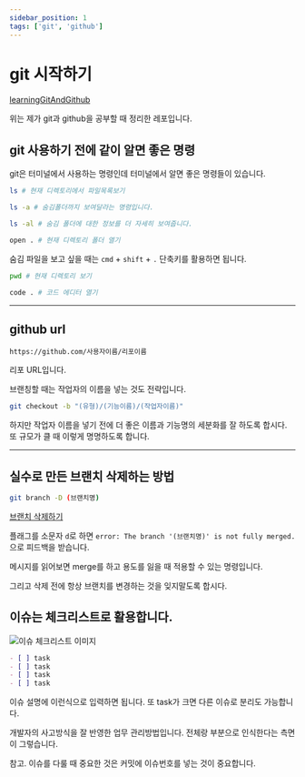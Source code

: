 ```yaml
---
sidebar_position: 1
tags: ['git', 'github']
---
```


# git 시작하기

[learningGitAndGithub](https://github.com/arch-spatula/learningGitAndGithub)

위는 제가 git과 github을 공부할 때 정리한 레포입니다.

## git 사용하기 전에 같이 알면 좋은 명령

git은 터미널에서 사용하는 명령인데 터미널에서 알면 좋은 명령들이 있습니다.

```sh
ls # 현재 디렉토리에서 파일목록보기
```

```sh
ls -a # 숨김폴더까지 보여달라는 명령입니다.
```

```sh
ls -al # 숨김 폴더에 대한 정보를 더 자세히 보여줍니다.
```

```sh
open . # 현재 디렉토리 폴더 열기
```

숨김 파일을 보고 싶을 때는 `cmd` + `shift` + `.` 단축키를 활용하면 됩니다.

```sh
pwd # 현재 디렉토리 보기
```

```sh
code . # 코드 에디터 열기
```

<!-- ## 실수로 add로 올리면 내리는 방법

```sh
git rm --cached (파일이름) # 실수로 add로 올리면 내리는 방법입니다.
```

옛날에는 `git add .` 로 명령하는 게 습관이었습니다. 지금은 VScode가 제공하는 git을 잘 활용합니다. -->

---

## github url

```
https://github.com/사용자이름/리포이름
```

리포 URL입니다.

브랜칭할 때는 작업자의 이름을 넣는 것도 전략입니다.

```sh
git checkout -b "(유형)/(기능이름)/(작업자이름)"
```

하지만 작업자 이름을 넣기 전에 더 좋은 이름과 기능명의 세분화를 잘 하도록 합시다. 또 규모가 클 때 이렇게 명명하도록 합니다.

---

<!--
옛날에는 push랑 merge랑 헷갈렸습니다. push는 원격 리포에 로컬리포를 밀어서 반영시키는 것이고 merge는 브랜치를 합치는 것인데 이게 헷갈렸습니다.

```
├── Main
│   ├── dev
│   │   ├── 팀원1
│   │   ├── 팀원2
│   │   ├── 팀원3
│   │   └── 팀원4
│   ├── dev
├── Main
```

제가 갖고 있던 의도였습니다.

```
├── Main
│   ├── dev
├── Main
```

실제로 제가 실행한 명령입니다. -->

## 실수로 만든 브랜치 삭제하는 방법

```sh
git branch -D (브랜치명)
```

[브랜치 삭제하기](https://backlog.com/git-tutorial/kr/stepup/stepup2_5.html)

플래그를 소문자 `d`로 하면 `error: The branch '(브랜치명)' is not fully merged.`으로 피드백을 받습니다.

메시지를 읽어보면 merge를 하고 용도를 잃을 때 적용할 수 있는 명령입니다.

그리고 삭제 전에 항상 브랜치를 변경하는 것을 잊지말도록 합시다.

## 이슈는 체크리스트로 활용합니다.

![이슈 체크리스트 이미지](https://user-images.githubusercontent.com/84452145/240951810-f0c74e65-573b-4662-a8b9-f6880ee34049.png)

```md
- [ ] task
- [ ] task
- [ ] task
- [ ] task
```

이슈 설명에 이런식으로 입력하면 됩니다. 또 task가 크면 다른 이슈로 분리도 가능합니다.

개발자의 사고방식을 잘 반영한 업무 관리방법입니다. 전체랑 부분으로 인식한다는 측면이 그렇습니다.

참고. 이슈를 다룰 때 중요한 것은 커밋에 이슈번호를 넣는 것이 중요합니다.
